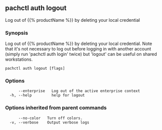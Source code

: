 ## pachctl auth logout

Log out of {{% productName %}} by deleting your local credential

### Synopsis

Log out of {{% productName %}} by deleting your local credential. Note that it's not necessary to log out before logging in with another account (simply run 'pachctl auth login' twice) but 'logout' can be useful on shared workstations.

```
pachctl auth logout [flags]
```

### Options

```
      --enterprise   Log out of the active enterprise context
  -h, --help         help for logout
```

### Options inherited from parent commands

```
      --no-color   Turn off colors.
  -v, --verbose    Output verbose logs
```

